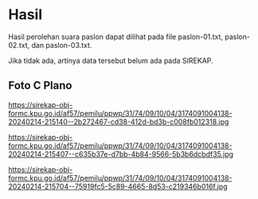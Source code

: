 # Hasil

Hasil perolehan suara paslon dapat dilihat pada file paslon-01.txt, paslon-02.txt, dan paslon-03.txt.

Jika tidak ada, artinya data tersebut belum ada pada SIREKAP.

## Foto C Plano

https://sirekap-obj-formc.kpu.go.id/af57/pemilu/ppwp/31/74/09/10/04/3174091004138-20240214-215140--2b272467-cd38-412d-bd3b-c008fb012318.jpg

https://sirekap-obj-formc.kpu.go.id/af57/pemilu/ppwp/31/74/09/10/04/3174091004138-20240214-215407--c635b37e-d7bb-4b84-9566-5b3b6dcbdf35.jpg

https://sirekap-obj-formc.kpu.go.id/af57/pemilu/ppwp/31/74/09/10/04/3174091004138-20240214-215704--75919fc5-5c89-4665-8d53-c219346b016f.jpg
